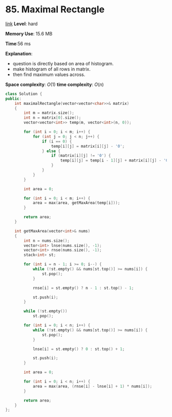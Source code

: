 # 85. Maximal Rectangle

[link](https://leetcode.com/problems/maximal-rectangle/)
**Level**: hard

**Memory Use**: 15.6 MB

**Time**:56 ms

**Explanation**:

- question is directly based on area of histogram.
- make histogram of all rows in matrix.
- then find maximum values across.

**Space complexity**: $O(1)$
**time complexity**: $O(n)$

```cpp
class Solution {
public:
    int maximalRectangle(vector<vector<char>>& matrix)
    {
        int m = matrix.size();
        int n = matrix[0].size();
        vector<vector<int>> temp(m, vector<int>(n, 0));

        for (int i = 0; i < m; i++) {
            for (int j = 0; j < n; j++) {
                if (i == 0) {
                    temp[i][j] = matrix[i][j] - '0';
                } else {
                    if (matrix[i][j] != '0') {
                        temp[i][j] = temp[i - 1][j] + matrix[i][j] - '0';
                    }
                }
            }
        }

        int area = 0;

        for (int i = 0; i < m; i++) {
            area = max(area, getMaxArea(temp[i]));
        }

        return area;
    }

    int getMaxArea(vector<int>& nums)
    {
        int n = nums.size();
        vector<int> lnse(nums.size(), -1);
        vector<int> rnse(nums.size(), -1);
        stack<int> st;

        for (int i = n - 1; i >= 0; i--) {
            while (!st.empty() && nums[st.top()] >= nums[i]) {
                st.pop();
            }

            rnse[i] = st.empty() ? n - 1 : st.top() - 1;

            st.push(i);
        }

        while (!st.empty())
            st.pop();

        for (int i = 0; i < n; i++) {
            while (!st.empty() && nums[st.top()] >= nums[i]) {
                st.pop();
            }

            lnse[i] = st.empty() ? 0 : st.top() + 1;

            st.push(i);
        }

        int area = 0;

        for (int i = 0; i < n; i++) {
            area = max(area, (rnse[i] - lnse[i] + 1) * nums[i]);
        }

        return area;
    }
};

```
